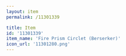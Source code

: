 ```yaml
---
layout: item
permalink: /11301339

title: Item
id: '11301339'
item_name: 'Fire Prism Circlet (Berserker)'
icon_url: '11301280.png'
---
```

